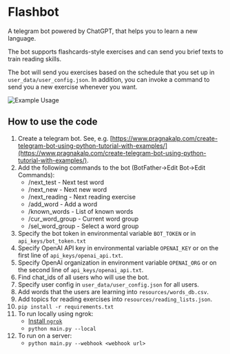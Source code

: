 # Flashbot
A telegram bot powered by ChatGPT, that helps you to learn a new language.

The bot supports flashcards-style exercises and can send you brief texts to train reading skills.

The bot will send you exercises based on the schedule that you set up in ```user_data/user_config.json```.
In addition, you can invoke a command to send you a new exercise whenever you want.


![Example Usage](example_usage.gif)

## How to use the code

1. Create a telegram bot. See, e.g. [https://www.pragnakalp.com/create-telegram-bot-using-python-tutorial-with-examples/](https://www.pragnakalp.com/create-telegram-bot-using-python-tutorial-with-examples/).
2. Add the following commands to the bot (BotFather->Edit Bot->Edit Commands):
   - /next_test - Next test word 
   - /next_new - Next new word 
   - /next_reading - Next reading exercise 
   - /add_word - Add a word 
   - /known_words - List of known words
   - /cur_word_group - Current word group
   - /sel_word_group - Select a word group
3. Specify the bot token in environmental variable ```BOT_TOKEN``` or in ```api_keys/bot_token.txt```
4. Specify OpenAI API key in environmental variable ```OPENAI_KEY``` or on the first line of ```api_keys/openai_api.txt```.
5. Specify OpenAI organization in environment variable ```OPENAI_ORG``` or on the second line of ```api_keys/openai_api.txt```.
6. Find chat_ids of all users who will use the bot.
7. Specify user config in ```user_data/user_config.json``` for all users.
8. Add words that the users are learning into ```resources/words_db.csv```.
9. Add topics for reading exercises into ```resources/reading_lists.json```.
10. ```pip install -r requirements.txt```
11. To run locally using ngrok:
    - [Install ```ngrok```](https://ngrok.com/)
    - ```python main.py --local```
12. To run on a server:
    - ```python main.py --webhook <webhook url>```


